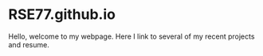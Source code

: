 # RSE77.github.io

Hello, welcome to my webpage. Here I link to several of my recent projects and resume. 
